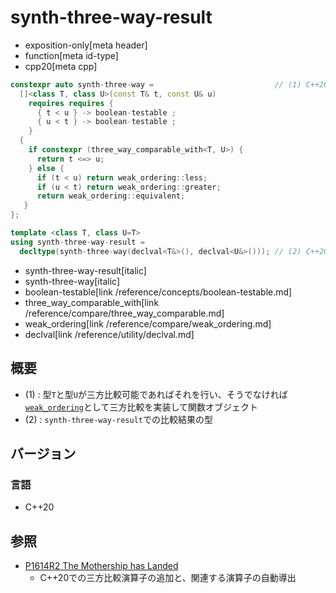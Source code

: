 # synth-three-way-result
* exposition-only[meta header]
* function[meta id-type]
* cpp20[meta cpp]

```cpp
constexpr auto synth-three-way =                           // (1) C++20
  []<class T, class U>(const T& t, const U& u)
    requires requires {
      { t < u } -> boolean-testable ;
      { u < t } -> boolean-testable ;
    }
  {
    if constexpr (three_way_comparable_with<T, U>) {
      return t <=> u;
    } else {
      if (t < u) return weak_ordering::less;
      if (u < t) return weak_ordering::greater;
      return weak_ordering::equivalent;
   }
};

template <class T, class U=T>
using synth-three-way-result =
  decltype(synth-three-way(declval<T&>(), declval<U&>())); // (2) C++20
```
* synth-three-way-result[italic]
* synth-three-way[italic]
* boolean-testable[link /reference/concepts/boolean-testable.md]
* three_way_comparable_with[link /reference/compare/three_way_comparable.md]
* weak_ordering[link /reference/compare/weak_ordering.md]
* declval[link /reference/utility/declval.md]

## 概要
- (1) : 型`T`と型`U`が三方比較可能であればそれを行い、そうでなければ[`weak_ordering`](/reference/compare/weak_ordering.md)として三方比較を実装して関数オブジェクト
- (2) : `synth-three-way-result`での比較結果の型


## バージョン
### 言語
- C++20

## 参照
- [P1614R2 The Mothership has Landed](https://www.open-std.org/jtc1/sc22/wg21/docs/papers/2019/p1614r2.html)
    - C++20での三方比較演算子の追加と、関連する演算子の自動導出
